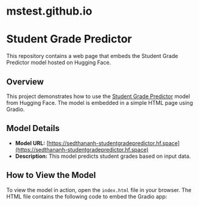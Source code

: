 # mstest.github.io
# Student Grade Predictor

This repository contains a web page that embeds the Student Grade Predictor model hosted on Hugging Face.

## Overview

This project demonstrates how to use the [Student Grade Predictor](https://sedthananh-studentgradepredictor.hf.space) model from Hugging Face. The model is embedded in a simple HTML page using Gradio.

## Model Details

- **Model URL:** [https://sedthananh-studentgradepredictor.hf.space](https://sedthananh-studentgradepredictor.hf.space)
- **Description:** This model predicts student grades based on input data.

## How to View the Model

To view the model in action, open the `index.html` file in your browser. The HTML file contains the following code to embed the Gradio app:
